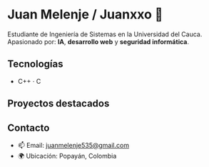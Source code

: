 # Juan Melenje / Juanxxo 👋

Estudiante de Ingeniería de Sistemas en la Universidad del Cauca.  
Apasionado por: **IA**, **desarrollo web** y **seguridad informática**.  

## Tecnologías
- C++ · C  

## Proyectos destacados

## Contacto
- 📫 Email: juanmelenje535@gmail.com
- 🌍 Ubicación: Popayán, Colombia

